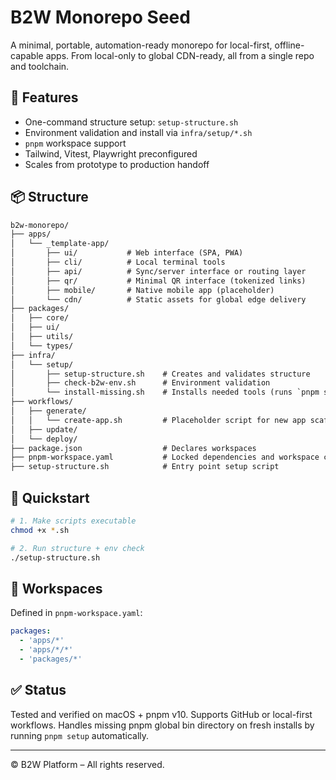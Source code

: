 # B2W Monorepo Seed

A minimal, portable, automation-ready monorepo for local-first, offline-capable apps.
From local-only to global CDN-ready, all from a single repo and toolchain.

## 🔧 Features
- One-command structure setup: `setup-structure.sh`
- Environment validation and install via `infra/setup/*.sh`
- `pnpm` workspace support
- Tailwind, Vitest, Playwright preconfigured
- Scales from prototype to production handoff

## 📦 Structure
```txt
b2w-monorepo/
├── apps/
│   └── _template-app/
│       ├── ui/           # Web interface (SPA, PWA)
│       ├── cli/          # Local terminal tools
│       ├── api/          # Sync/server interface or routing layer
│       ├── qr/           # Minimal QR interface (tokenized links)
│       ├── mobile/       # Native mobile app (placeholder)
│       └── cdn/          # Static assets for global edge delivery
├── packages/
│   ├── core/
│   ├── ui/
│   ├── utils/
│   └── types/
├── infra/
│   └── setup/
│       ├── setup-structure.sh    # Creates and validates structure
│       ├── check-b2w-env.sh      # Environment validation
│       └── install-missing.sh    # Installs needed tools (runs `pnpm setup` if needed)
├── workflows/
│   ├── generate/
│   │   └── create-app.sh         # Placeholder script for new app scaffolding
│   ├── update/
│   └── deploy/
├── package.json                  # Declares workspaces
├── pnpm-workspace.yaml           # Locked dependencies and workspace config
├── setup-structure.sh            # Entry point setup script
```

## 🚀 Quickstart
```bash
# 1. Make scripts executable
chmod +x *.sh

# 2. Run structure + env check
./setup-structure.sh
```

## 📁 Workspaces
Defined in `pnpm-workspace.yaml`:
```yaml
packages:
  - 'apps/*'
  - 'apps/*/*'
  - 'packages/*'
```

## ✅ Status
Tested and verified on macOS + pnpm v10. Supports GitHub or local-first workflows.
Handles missing pnpm global bin directory on fresh installs by running `pnpm setup` automatically.

---
© B2W Platform – All rights reserved.
